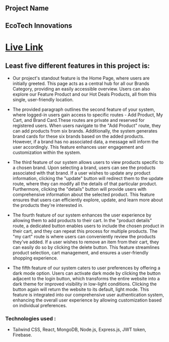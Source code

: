 ## Project Name
## EcoTech Innovations

# [Live Link](https://scintillating-medovik-6d834b.netlify.app/)

## Least five  different features in this project is:
 
- Our project's standout feature is the Home Page, where users are initially greeted. This page acts as a central hub for all our Brands Category, providing an easily accessible overview. Users can also explore our Feature Product and our Hot Deals Products, all from this single, user-friendly location.

- The provided paragraph outlines the second feature of your system, where logged-in users gain access to specific routes - Add Product, My Cart, and Brand Card.These routes are private and reserved for registered users. When users navigate to the "Add Product" route, they can add products from six brands. Additionally, the system generates brand cards for these six brands based on the added products. However, if a brand has no associated data, a message will inform the user accordingly. This feature enhances user engagement and customization within the system.

- The third feature of our system allows users to view products specific to a chosen brand. Upon selecting a brand, users can see the products associated with that brand. If a user wishes to update any product information, clicking the "update" button will redirect them to the update route, where they can modify all the details of that particular product. Furthermore, clicking the "details" button will provide users with comprehensive information about the selected product. This feature ensures that users can efficiently explore, update, and learn more about the products they're interested in.

- The fourth feature of our system enhances the user experience by allowing them to add products to their cart. In the "product details" route, a dedicated button enables users to include the chosen product in their cart, and they can repeat this process for multiple products. The "my cart" route is where users can conveniently review the products they've added. If a user wishes to remove an item from their cart, they can easily do so by clicking the delete button. This feature streamlines product selection, cart management, and ensures a user-friendly shopping experience.

- The fifth feature of our system caters to user preferences by offering a dark mode option. Users can activate dark mode by clicking the button adjacent to the login button, which transforms the entire website into a dark theme for improved visibility in low-light conditions. Clicking the button again will return the website to its default, light mode. This feature is integrated into our comprehensive user authentication system, enhancing the overall user experience by allowing customization based on individual preferences.

### Technologies used : 
- Tailwind CSS, React, MongoDB, Node.js, Express.js, JWT token, Firebase.